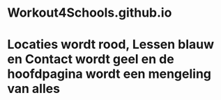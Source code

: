 # Workout4Schools.github.io
# Locaties wordt rood, Lessen blauw en Contact wordt geel en de hoofdpagina wordt een mengeling van alles
